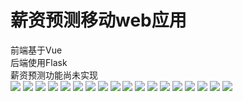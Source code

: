 ﻿薪资预测移动web应用
===
前端基于Vue  
后端使用Flask  
薪资预测功能尚未实现  
![](https://github.com/xukaike/salaryApp/blob/master/client/screen/%E5%9B%BE%E7%89%871.png)
![](https://github.com/xukaike/salaryApp/blob/master/client/screen/%E5%9B%BE%E7%89%872.png)
![](https://github.com/xukaike/salaryApp/blob/master/client/screen/%E5%9B%BE%E7%89%873.png)
![](https://github.com/xukaike/salaryApp/blob/master/client/screen/%E5%9B%BE%E7%89%874.png)
![](https://github.com/xukaike/salaryApp/blob/master/client/screen/%E5%9B%BE%E7%89%875.png)
![](https://github.com/xukaike/salaryApp/blob/master/client/screen/%E5%9B%BE%E7%89%876.png)
![](https://github.com/xukaike/salaryApp/blob/master/client/screen/%E5%9B%BE%E7%89%877.png)
![](https://github.com/xukaike/salaryApp/blob/master/client/screen/%E5%9B%BE%E7%89%878.png)
![](https://github.com/xukaike/salaryApp/blob/master/client/screen/%E5%9B%BE%E7%89%879.png)
![](https://github.com/xukaike/salaryApp/blob/master/client/screen/%E5%9B%BE%E7%89%8710.png)
![](https://github.com/xukaike/salaryApp/blob/master/client/screen/%E5%9B%BE%E7%89%8711.png)
![](https://github.com/xukaike/salaryApp/blob/master/client/screen/%E5%9B%BE%E7%89%8712.png)
![](https://github.com/xukaike/salaryApp/blob/master/client/screen/%E5%9B%BE%E7%89%8713.png)
![](https://github.com/xukaike/salaryApp/blob/master/client/screen/%E5%9B%BE%E7%89%8714.png)
![](https://github.com/xukaike/salaryApp/blob/master/client/screen/%E5%9B%BE%E7%89%8715.png)
![](https://github.com/xukaike/salaryApp/blob/master/client/screen/%E5%9B%BE%E7%89%8716.png)
![](https://github.com/xukaike/salaryApp/blob/master/client/screen/%E5%9B%BE%E7%89%8717.png)
![](https://github.com/xukaike/salaryApp/blob/master/client/screen/%E5%9B%BE%E7%89%8718.png)
